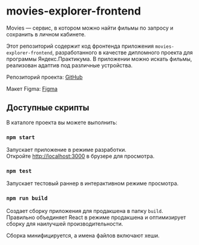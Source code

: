 # movies-explorer-frontend

Movies — cервис, в котором можно найти фильмы по запросу и сохранить в личном кабинете.

Этот репозиторий содержит код фронтенда приложения `movies-explorer-frontend`, разработанного в качестве дипломного проекта для программы Яндекс.Практикума. В приложении можно искать фильмы, реализован адаптив под различные устройства.

Репозиторий проекта: [GitHub](https://github.com/ArthurMur/movies-explorer-frontend)

Макет Figma: [Figma](https://www.figma.com/file/6FMWkB94wE7KTkcCgUXtnC/%D0%94%D0%B8%D0%BF%D0%BB%D0%BE%D0%BC%D0%BD%D1%8B%D0%B9-%D0%BF%D1%80%D0%BE%D0%B5%D0%BA%D1%82?type=design&node-id=1-8436&mode=dev)
## Доступные скрипты

В каталоге проекта вы можете выполнить:

### `npm start`

Запускает приложение в режиме разработки.\
Откройте [http://localhost:3000](http://localhost:3000) в брузере для просмотра.

### `npm test`

Запускает тестовый раннер в интерактивном режиме просмотра.

### `npm run build`

Создает сборку приложения для продакшена в папку `build`.\
Правильно объединяет React в режиме продакшена и оптимизирует сборку для наилучшей производительности.

Сборка минифицируется, а имена файлов включают хеши.
